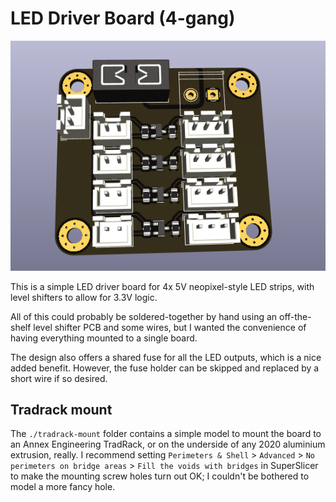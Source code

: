 # LED Driver Board (4-gang)

![PCB render](./pcb/render.png)

This is a simple LED driver board for 4x 5V neopixel-style LED strips, with level shifters to allow for 3.3V logic.

All of this could probably be soldered-together by hand using an off-the-shelf level shifter PCB and some wires, but
I wanted the convenience of having everything mounted to a single board.

The design also offers a shared fuse for all the LED outputs, which is a nice added benefit.  However, the fuse holder
can be skipped and replaced by a short wire if so desired.

## Tradrack mount

The `./tradrack-mount` folder contains a simple model to mount the board to an Annex Engineering TradRack, or on
the underside of any 2020 aluminium extrusion, really.  I recommend setting `Perimeters & Shell` > `Advanced` >
`No perimeters on bridge areas` > `Fill the voids with bridges` in SuperSlicer to make the mounting screw holes turn out
OK; I couldn't be bothered to model a more fancy hole.
